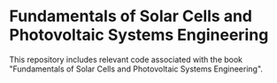 # Fundamentals of Solar Cells and Photovoltaic Systems Engineering 

This repository includes relevant code associated with the book "Fundamentals of Solar Cells and Photovoltaic Systems Engineering".
